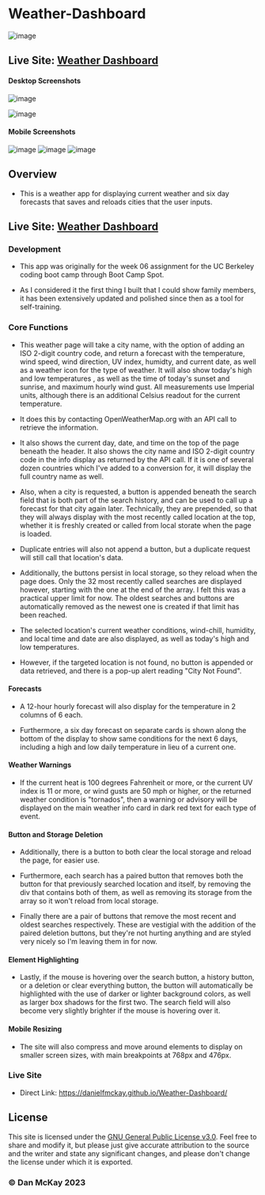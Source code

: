 # Weather-Dashboard

![image](https://img.shields.io/badge/License-GNU_GPL_v3.0-slateblue.svg)

## Live Site: [Weather Dashboard](https://danielfmckay.github.io/Weather-Dashboard/) 

#### Desktop Screenshots
![image](https://user-images.githubusercontent.com/123746582/236685173-99062e84-22e7-4764-8b0f-8e5d5cd1cea9.png)

![image](https://user-images.githubusercontent.com/123746582/236685213-0087528d-1273-415e-b9a6-164cd7d6b6e1.png)

#### Mobile Screenshots
![image](https://user-images.githubusercontent.com/123746582/236685511-08aceba0-fe9b-40f8-ace0-1ab36092e74d.png) ![image](https://user-images.githubusercontent.com/123746582/236685568-528c13a1-8fc7-4d0f-af47-38959f97ad68.png)
![image](https://user-images.githubusercontent.com/123746582/236685618-86abe6e3-cb1b-4ae5-b124-7779d3db4666.png)

## Overview
* This is a weather app for displaying current weather and six day forecasts that saves and reloads cities that the user inputs.

## Live Site: [Weather Dashboard](https://danielfmckay.github.io/Weather-Dashboard/) 

### Development

* This app was originally for the week 06 assignment for the UC Berkeley coding boot camp through Boot Camp Spot.

* As I considered it the first thing I built that I could show family members, it has been extensively updated and polished since then as a tool for self-training.

### Core Functions

* This weather page will take a city name, with the option of adding an ISO 2-digit country code, and return a forecast with the temperature, wind speed, wind direction, UV index, humidty, and current date, as well as a weather icon for the type of weather. It will also show today's high and low temperatures , as well as the time of today's sunset and sunrise, and maximum hourly wind gust. All measurements use Imperial units, although there is an additional Celsius readout for the current temperature.

* It does this by contacting OpenWeatherMap.org with an API call to retrieve the information.

* It also shows the current day, date, and time on the top of the page beneath the header. It also shows the city name and ISO 2-digit country code in the info display  as returned by the API call. If it is one of several dozen countries which I've added to a conversion for, it will display the full country name as well.

* Also, when a city is requested, a button is appended beneath the search field that is both part of the search history, and can be used to call up a forecast for that city again later. Technically, they are prepended, so that they will always display with the most recently called location at the top, whether it is freshly created or called from local storate when the page is loaded.

* Duplicate entries will also not append a button, but a duplicate request will still call that location's data.

* Additionally, the buttons persist in local storage, so they reload when the page does. Only the 32 most recently called searches are displayed however, starting with the one at the end of the array. I felt this was a practical upper limit for now. The oldest searches and buttons are automatically removed as the newest one is created if that limit has been reached.

* The selected location's current weather conditions, wind-chill, humidity, and local time and date are also displayed, as well as today's high and low temperatures.

* However, if the targeted location is not found, no button is appended or data retrieved, and there is a pop-up alert reading "City Not Found".

#### Forecasts

* A 12-hour hourly forecast will also display for the temperature in 2 columns of 6 each.

* Furthermore, a six day forecast on separate cards is shown along the bottom of the display to show same conditions for the next 6 days, including a high and low daily temperature in lieu of a current one.

#### Weather Warnings

* If the current heat is 100 degrees Fahrenheit or more, or the current UV index is 11 or more, or wind gusts are 50 mph or higher, or the returned weather condition is "tornados", then a warning or advisory will be displayed on the main weather info card in dark red text for each type of event.

#### Button and Storage Deletion

* Additionally, there is a button to both clear the local storage and reload the page, for easier use.

* Furthermore, each search has a paired button that removes both the button for that previously searched location and itself, by removing the div that contains both of them, as well as removing its storage from the array so it won't reload from local storage.

* Finally there are a pair of buttons that remove the most recent and oldest searches respectively. These are vestigial with the addition of the paired deletion buttons, but they're not hurting anything and are styled very nicely so I'm leaving them in for now.

#### Element Highlighting

* Lastly, if the mouse is hovering over the search button, a history button, or a deletion or clear everything button, the button will automatically be highlighted with the use of darker or lighter background colors, as well as larger box shadows for the first two. The search field will also become very slightly brighter if the mouse is hovering over it.

#### Mobile Resizing

* The site will also compress and move around elements to display on smaller screen sizes, with main breakpoints at 768px and 476px.

### Live Site
* Direct Link: https://danielfmckay.github.io/Weather-Dashboard/

## License
This site is licensed under the [GNU General Public License v3.0](https://choosealicense.com/licenses/gpl-3.0/). Feel free to share and modify it, but please just give accurate attribution to the source and the writer and state any significant changes, and please don't change the license under which it is exported.

### © Dan McKay 2023
